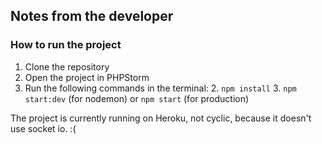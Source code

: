 ## Notes from the developer

### How to run the project

1. Clone the repository
2. Open the project in PHPStorm
3. Run the following commands in the terminal:
    2. `npm install`
    3. `npm start:dev` (for nodemon) or `npm start` (for production)

The project is currently running on Heroku, not cyclic, because it doesn't use socket io. :(


